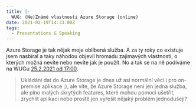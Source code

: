 ```yaml
---
title: |-
  WUG: (Ne)Známé vlastnosti Azure Storage (online)
date: 2021-02-19T14:33:00Z
tags:
  - Presentations & Speaking
---
```

Azure Storage je tak nějak moje oblíbená služba. A za ty roky co existuje jsem nasbíral a taky náhodou objevil hromadu zajimavých vlastností, o kterých možná nevíte nebo nevíte jak je použít. No a tak se na ně podíváme na WUGu [25.2.2021 od 17:00][1].

<!-- excerpt -->

> Ukládání dat do Azure Storage je dnes už asi normální věcí i pro on-premise aplikace ;), ale víte, že Azure Storage není jen jedna služba, ale plno malých skrytých features, které mohou pomoci ušetřit, zrychlit aplikaci nebo prostě jen vyřešit nějaký problém jednodušeji? 

[1]: https://www.wug.cz/online/akce/1376--Ne-Zname-vlastnosti-Azure-Storage